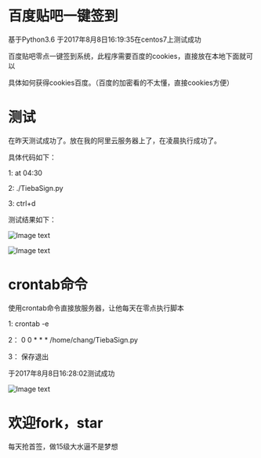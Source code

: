 # 百度贴吧一键签到

基于Python3.6 于2017年8月8日16:19:35在centos7上测试成功

百度贴吧零点一键签到系统，此程序需要百度的cookies，直接放在本地下面就可以

具体如何获得cookies百度。（百度的加密看的不太懂，直接cookies方便）


# 测试

在昨天测试成功了。放在我的阿里云服务器上了，在凌晨执行成功了。

具体代码如下：

1: at 04:30 

2: ./TiebaSign.py 

3: ctrl+d 

测试结果如下：

![Image text](https://github.com/wenbochang888/TiebaSign/blob/master/img/1.png)

![Image text](https://github.com/wenbochang888/TiebaSign/blob/master/img/2.png)

# crontab命令

使用crontab命令直接放服务器，让他每天在零点执行脚本

1:  crontab -e

2： 0 0 * * * /home/chang/TiebaSign.py

3： 保存退出

于2017年8月8日16:28:02测试成功

![Image text](https://github.com/wenbochang888/TiebaSign/blob/master/img/3.png)
  

# 欢迎fork，star 

每天抢首签，做15级大水逼不是梦想